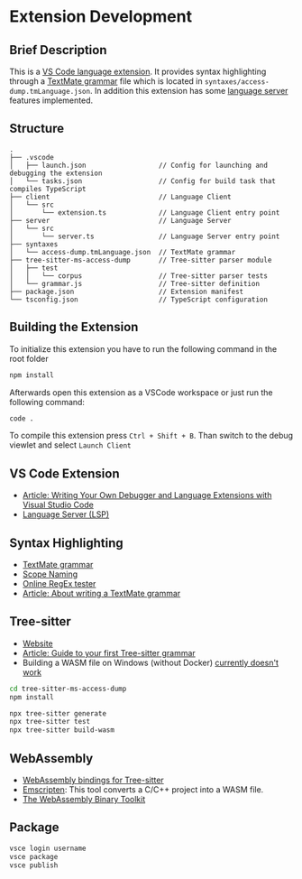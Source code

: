 Extension Development
=====================

Brief Description
-----------------

This is a [VS Code language extension](https://code.visualstudio.com/api/language-extensions/overview).
It provides syntax highlighting through a [TextMate grammar](https://macromates.com/manual/en/language_grammars) file which is located in `syntaxes/access-dump.tmLanguage.json`.
In addition this extension has some [language server](https://code.visualstudio.com/api/language-extensions/language-server-extension-guide) features implemented.

Structure
---------

```
.
├── .vscode
│   ├── launch.json                  // Config for launching and debugging the extension
│   └── tasks.json                   // Config for build task that compiles TypeScript
├── client                           // Language Client
│   └── src
│       └── extension.ts             // Language Client entry point
├── server                           // Language Server
│   └── src
│       └── server.ts                // Language Server entry point
├── syntaxes
│   └── access-dump.tmLanguage.json  // TextMate grammar
├── tree-sitter-ms-access-dump       // Tree-sitter parser module
│   ├── test
│   │   └── corpus                   // Tree-sitter parser tests
│   └── grammar.js                   // Tree-sitter definition
├── package.json                     // Extension manifest
└── tsconfig.json                    // TypeScript configuration
```

Building the Extension
----------------------

To initialize this extension you have to run the following command in the root folder

```sh
npm install
```

Afterwards open this extension as a VSCode workspace or just run the following command:

```sh
code .
```

To compile this extension press `Ctrl + Shift + B`.
Than switch to the debug viewlet and select `Launch Client`

VS Code Extension
-----------------

- [Article: Writing Your Own Debugger and Language Extensions with Visual Studio Code](https://www.codemag.com/article/1809051/Writing-Your-Own-Debugger-and-Language-Extensions-with-Visual-Studio-Code)
- [Language Server (LSP)](https://microsoft.github.io/language-server-protocol/)

Syntax Highlighting
-------------------

- [TextMate grammar](https://macromates.com/manual/en/language_grammars)
- [Scope Naming](https://www.sublimetext.com/docs/3/scope_naming.html)
- [Online RegEx tester](https://rubular.com/)
- [Article: About writing a TextMate grammar](https://www.apeth.com/nonblog/stories/textmatebundle.html)

Tree-sitter
-----------

- [Website](https://tree-sitter.github.io/)
- [Article: Guide to your first Tree-sitter grammar](https://gist.github.com/Aerijo/df27228d70c633e088b0591b8857eeef)
- Building a WASM file on Windows (without Docker) [currently doesn't work](https://github.com/tree-sitter/tree-sitter/issues/434)

```sh
cd tree-sitter-ms-access-dump
npm install

npx tree-sitter generate
npx tree-sitter test
npx tree-sitter build-wasm
```

WebAssembly
-----------

- [WebAssembly bindings for Tree-sitter](https://github.com/tree-sitter/tree-sitter/blob/master/lib/binding_web/README.md)
- [Emscripten](https://emscripten.org/): This tool converts a C/C++ project into a WASM file.
- [The WebAssembly Binary Toolkit](https://github.com/WebAssembly/wabt)

Package
-------

```sh
vsce login username
vsce package
vsce publish
```
